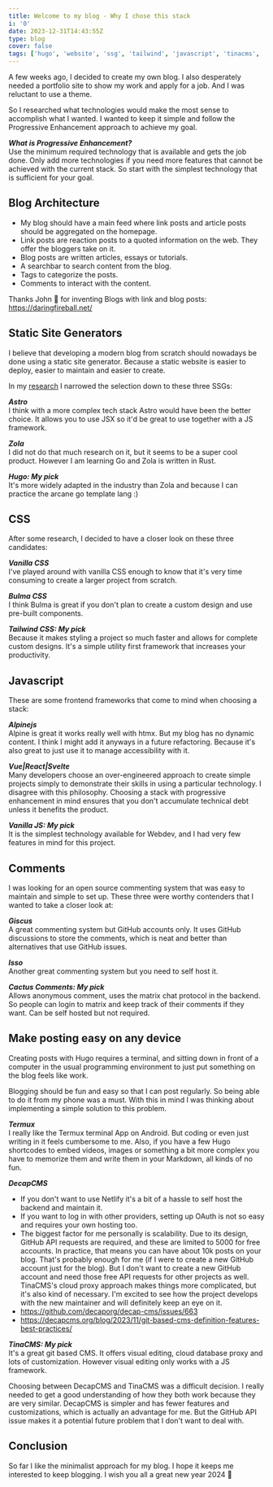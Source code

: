```yaml
---
title: Welcome to my blog - Why I chose this stack
i: '0'
date: 2023-12-31T14:43:55Z
type: blog
cover: false
tags: ['hugo', 'website', 'ssg', 'tailwind', 'javascript', 'tinacms', 'cactus']
---
```


A few weeks ago, I decided to create my own blog. I also desperately needed a
portfolio site to show my work and apply for a job. And I was reluctant to use
a theme.

So I researched what technologies would make the most sense to accomplish what
I wanted. I wanted to keep it simple and follow the Progressive
Enhancement approach to achieve my goal.

***What is Progressive Enhancement?***  
Use the minimum required technology that is available and gets the job done.
Only add more technologies if you need more features that cannot be achieved
with the current stack. So start with the simplest technology that is
sufficient for your goal.

## Blog Architecture

* My blog should have a main feed where link posts and article posts should be aggregated on the homepage.
* Link posts are reaction posts to a quoted information on the web. They offer the bloggers take on it.
* Blog posts are written articles, essays or tutorials.
* A searchbar to search content from the blog.
* Tags to categorize the posts.
* Comments to interact with the content.

Thanks John 🙏 for inventing Blogs with link and blog posts: https://daringfireball.net/

## Static Site Generators

I believe that developing a modern blog from scratch should nowadays be done
using a static site generator. Because a static website is easier to deploy, easier to
maintain and easier to create.

In my [research] I narrowed the selection down to these three SSGs:

***Astro***  
I think with a more complex tech stack Astro would have been the better choice.
It allows you to use JSX so it'd be great to use together with a JS framework.

***Zola***  
I did not do that much research on it, but it seems to be a super cool product.
However I am learning Go and Zola is written in Rust.

***Hugo: My pick***  
It's more widely adapted in the industry than Zola and because I can practice
the arcane go template lang :)

## CSS

After some research, I decided to have a closer look on these three candidates:

***Vanilla CSS***  
I've played around with vanilla CSS enough to know that it's very time
consuming to create a larger project from scratch.

***Bulma CSS***  
I think Bulma is great if you don't plan to create a custom design and use
pre-built components.

***Tailwind CSS: My pick***  
Because it makes styling a project so much faster and allows for complete
custom designs. It's a simple utility first framework that increases your
productivity.

## Javascript

These are some frontend frameworks that come to mind when choosing a stack:

***Alpinejs***  
Alpine is great it works really well with htmx. But my blog has no dynamic
content. I think I might add it anyways in a future refactoring. Because it's
also great to just use it to manage accessibility with it.

***Vue|React|Svelte***  
Many developers choose an over-engineered approach to create simple projects
simply to demonstrate their skills in using a particular technology. I disagree
with this philosophy. Choosing a stack with progressive enhancement in mind
ensures that you don't accumulate technical debt unless it benefits the
product.

***Vanilla JS: My pick***  
It is the simplest technology available for Webdev, and I had very few features
in mind for this project.

## Comments

I was looking for an open source commenting system that was easy to maintain
and simple to set up. These three were worthy contenders that I wanted to take
a closer look at:

***Giscus***  
A great commenting system but GitHub accounts only. It uses GitHub discussions
to store the comments, which is neat and better than alternatives that use
GitHub issues.

***Isso***  
Another great commenting system but you need to self host it.

***Cactus Comments: My pick***  
Allows anonymous comment, uses the matrix chat protocol in the backend. So
people can login to matrix and keep track of their comments if they want. Can
be self hosted but not required.

## Make posting easy on any device

Creating posts with Hugo requires a terminal, and sitting down in front of a
computer in the usual programming environment to just put something on the blog
feels like work. 

Blogging should be fun and easy so that I can post regularly.
So being able to do it from my phone was a must. With this in mind I was
thinking about implementing a simple solution to this problem.

***Termux***  
I really like the Termux terminal App on Android. But coding or even just
writing in it feels cumbersome to me. Also, if you have a few Hugo shortcodes
to embed videos, images or something a bit more complex you have to memorize
them and write them in your Markdown, all kinds of no fun.

***DecapCMS***  
* If you don't want to use Netlify it's a bit of a hassle to self host the
  backend and maintain it.
* If you want to log in with other providers, setting up OAuth is not so easy
  and requires your own hosting too.
* The biggest factor for me personally is scalability. Due to its design,
  GitHub API requests are required, and these are limited to 5000 for free
  accounts.   In practice, that means you can have about 10k posts on your
  blog. That's probably enough for me (if I were to create a new GitHub account
  just for the blog). But I don't want to create a new GitHub account and need
  those free API requests for other projects as well. TinaCMS's cloud proxy
  approach makes things more complicated, but it's also kind of necessary. I'm
  excited to see how the project develops with the new maintainer and will
  definitely keep an eye on it.
* https://github.com/decaporg/decap-cms/issues/663
* https://decapcms.org/blog/2023/11/git-based-cms-definition-features-best-practices/

***TinaCMS: My pick***  
It's a great git based CMS. It offers visual editing, cloud database proxy and
lots of customization. However visual editing only works with a JS framework.

Choosing between DecapCMS and TinaCMS was a difficult decision. I really needed
to get a good understanding of how they both work because they are very
similar. DecapCMS is simpler and has fewer features and customizations, which
is actually an advantage for me. But the GitHub API issue makes it a potential
future problem that I don't want to deal with.

## Conclusion

So far I like the minimalist approach for my blog. I hope it keeps me
interested to keep blogging. I wish you all a great new year 2024 🎉

[research]:<https://jamstack.org/generators/>
